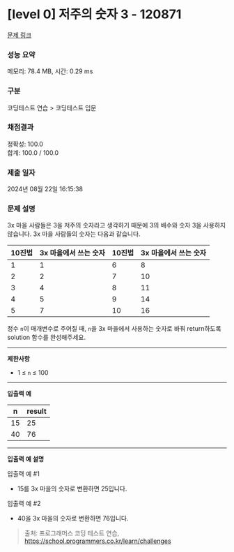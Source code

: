 # \[level 0] 저주의 숫자 3 - 120871

[문제 링크](https://school.programmers.co.kr/learn/courses/30/lessons/120871)

### 성능 요약

메모리: 78.4 MB, 시간: 0.29 ms

### 구분

코딩테스트 연습 > 코딩테스트 입문

### 채점결과

정확성: 100.0\
합계: 100.0 / 100.0

### 제출 일자

2024년 08월 22일 16:15:38

### 문제 설명

3x 마을 사람들은 3을 저주의 숫자라고 생각하기 때문에 3의 배수와 숫자 3을 사용하지 않습니다. 3x 마을 사람들의 숫자는 다음과 같습니다.

| 10진법 | 3x 마을에서 쓰는 숫자 | 10진법 | 3x 마을에서 쓰는 숫자 |
| ---- | ------------- | ---- | ------------- |
| 1    | 1             | 6    | 8             |
| 2    | 2             | 7    | 10            |
| 3    | 4             | 8    | 11            |
| 4    | 5             | 9    | 14            |
| 5    | 7             | 10   | 16            |

정수 `n`이 매개변수로 주어질 때, `n`을 3x 마을에서 사용하는 숫자로 바꿔 return하도록 solution 함수를 완성해주세요.

***

**제한사항**

* 1 ≤ `n` ≤ 100

***

**입출력 예**

| n  | result |
| -- | ------ |
| 15 | 25     |
| 40 | 76     |

***

**입출력 예 설명**

입출력 예 #1

* 15를 3x 마을의 숫자로 변환하면 25입니다.

입출력 예 #2

* 40을 3x 마을의 숫자로 변환하면 76입니다.

> 출처: 프로그래머스 코딩 테스트 연습, https://school.programmers.co.kr/learn/challenges
